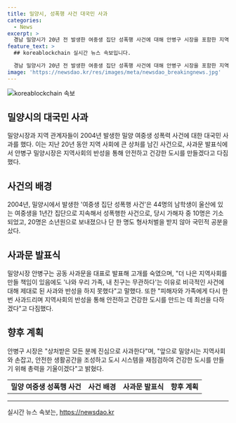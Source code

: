 ```yaml
---
title: 밀양시, 성폭행 사건 대국민 사과
categories:
  - News
excerpt: >
  경남 밀양시가 20년 전 발생한 여중생 집단 성폭행 사건에 대해 안병구 시장을 포함한 지역 관계자들이 대국민 사과를 했다. 안 시장은 지역사회의 반성을 통해 안전하고 건강한 도시를 만들기 위해 최선을 다할 것이라며, 사건으로 상처받은 모든 분들에게 진심으로 사과했다. 또한, 지역사회와 협력하여 범죄예방 및 건강한 도시 조성에 힘쓸 것을 강조했다. 2004년 발생한 사건에서 가해자 중 형사처벌을 받지 않은 것에 대한 국민적 공분도 속속 크고 있다.
feature_text: >
  ## koreablockchain 실시간 뉴스 속보입니다.

  경남 밀양시가 20년 전 발생한 여중생 집단 성폭행 사건에 대해 안병구 시장을 포함한 지역 관계자들이 대국민 사과를 했다. 안 시장은 지역사회의 반성을 통해 안전하고 건강한 도시를 만들기 위해 최선을 다할 것이라며, 사건으로 상처받은 모든 분들에게 진심으로 사과했다. 또한, 지역사회와 협력하여 범죄예방 및 건강한 도시 조성에 힘쓸 것을 강조했다. 2004년 발생한 사건에서 가해자 중 형사처벌을 받지 않은 것에 대한 국민적 공분도 속속 크고 있다.
image: 'https://newsdao.kr/res/images/meta/newsdao_breakingnews.jpg'
---
```


<p><img src="https://newsdao.kr/res/images/meta/newsdao_breakingnews.jpg" alt="koreablockchain 속보" /></p>

<h2 data-ke-size="size26">밀양시의 대국민 사과</h2>

<p data-ke-size="size16">밀양시장과 지역 관계자들이 2004년 발생한 밀양 여중생 성폭력 사건에 대한 대국민 사과를 했다. 이는 지난 20년 동안 지역 사회에 큰 상처를 남긴 사건으로, 사과문 발표식에서 안병구 밀양시장은 지역사회의 반성을 통해 안전하고 건강한 도시를 만들겠다고 다짐했다.</p>

<h2 data-ke-size="size26">사건의 배경</h2>

<p data-ke-size="size16">2004년, 밀양시에서 발생한 '여중생 집단 성폭행 사건'은 44명의 남학생이 울산에 있는 여중생을 1년간 집단으로 지속해서 성폭행한 사건으로, 당시 가해자 중 10명은 기소되었고, 20명은 소년원으로 보내졌으나 단 한 명도 형사처벌을 받지 않아 국민적 공분을 샀다.</p>

<h2 data-ke-size="size26">사과문 발표식</h2>

<p data-ke-size="size16">밀양시장 안병구는 공동 사과문을 대표로 발표해 고개를 숙였으며, "더 나은 지역사회를 만들 책임이 있음에도 '나와 우리 가족, 내 친구는 무관하다'는 이유로 비극적인 사건에 대해 제대로 된 사과와 반성을 하지 못했다"고 말했다. 또한 "피해자와 가족에게 다시 한번 사과드리며 지역사회의 반성을 통해 안전하고 건강한 도시를 만드는 데 최선을 다하겠다"고 다짐했다.</p>

<h2 data-ke-size="size26">향후 계획</h2>

<p data-ke-size="size16">안병구 시장은 "상처받은 모든 분께 진심으로 사과한다"며, "앞으로 밀양시는 지역사회와 손잡고, 안전한 생활공간을 조성하고 도시 시스템을 재점검하여 건강한 도시를 만들기 위해 총력을 기울이겠다"고 밝혔다.</p>

<table>
    <tr>
        <td style="text-align: center; height: 17px;"><b>밀양 여중생 성폭행 사건</b></td>
        <td style="text-align: center; height: 17px;"><b>사건 배경</b></td>
        <td style="text-align: center; height: 17px;"><b>사과문 발표식</b></td>
        <td style="text-align: center; height: 17px;"><b>향후 계획</b></td>
    </tr>
</table>

<p><hr></p>
실시간 뉴스 속보는, <a href="https://newsdao.kr" rel="dofollow">https://newsdao.kr</a>


